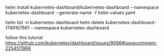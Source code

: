
helm install kubernetes-dashboard/kubernetes-dashboard --namespace kubernetes-dashboard --generate-name -f helm-values.yaml

helm list -n kubernetes-dashboard
helm delete kubernetes-dashboard-1749167661 --namespace kubernetes-dashboard


follow this tutorial
https://github.com/kubernetes/dashboard/issues/9066#issuecomment-2254511968